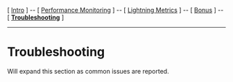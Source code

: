 [ [Intro](intro.md) ] -- [ [Performance Monitoring](performance_monitoring.md) ] -- [ [Lightning Metrics](lightning_metrics.md) ] -- [ [Bonus](bonus.md) ] -- [ [**Troubleshooting**](troubleshooting.md) ]

------

# Troubleshooting

Will expand this section as common issues are reported.